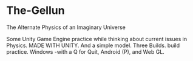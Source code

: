 # The-Gellun
The Alternate Physics of an Imaginary Universe

Some Unity Game Engine practice while thinking about current issues in Physics. MADE WITH UNITY. And a  simple model.
Three Builds. build practice. Windows -with a Q for Quit, Android (P),  and Web GL.
